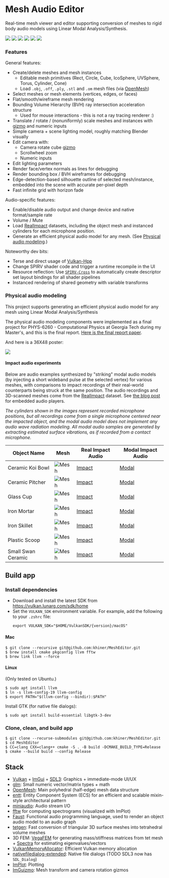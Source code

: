 # Mesh Audio Editor

Real-time mesh viewer and editor supporting conversion of meshes to rigid body audio models using Linear Modal Analysis/Synthesis.

![](screenshots/Cube.png)
![](screenshots/TorusBvh.png)
![](screenshots/TorusAudioPanel.png)
![](screenshots/RealImpact_17_IronSkillet.png)
![](screenshots/CeramicPitcherAudioPanel.png)
![](screenshots/HighlightedModeIndex.png)

### Features

General features:
* Create/delete meshes and mesh instances
  - Editable mesh primitives (Rect, Circle, Cube, IcoSphere, UVSphere, Torus, Cylinder, Cone)
  - Load `.obj`, `.off`, `.ply`, `.stl` and `.om` mesh files (via [OpenMesh](https://gitlab.vci.rwth-aachen.de:9000/OpenMesh/OpenMesh))
* Select meshes or mesh elements (vertices, edges, or faces)
* Flat/smooth/wireframe mesh rendering
* Bounding Volume Hierarchy (BVH) ray intersection acceleration structure
  - Used for mouse interactions - this is not a ray tracing renderer :)
* Translate / rotate / (nonuniformly) scale meshes and instances with [gizmo]([ImGuizmo](https://github.com/CedricGuillemet/ImGuizmo)) and numeric inputs
* Simple camera + scene lighting model, roughly matching Blender visually
* Edit camera with:
  - Camera rotate cube [gizmo]([ImGuizmo](https://github.com/CedricGuillemet/ImGuizmo))
  - Scrollwheel zoom
  - Numeric inputs
* Edit lighting parameters
* Render face/vertex normals as lines for debugging
* Render bounding box / BVH wireframes for debugging
* Edge-detection-based silhouette outline of selected mesh/instance, embedded into the scene with accurate per-pixel depth
* Fast infinite grid with horizon fade

Audio-specific features:
* Enable/disable audio output and change device and native format/sample rate
* Volume / Mute
* Load [RealImpact](https://samuelpclarke.com/realimpact/) datasets, including the object mesh and instanced cylinders for each microphone position.
* Generate an efficient physical audio model for any mesh. (See [Physical audio modeling](#physical-audio-modeling).)

Noteworthy dev bits:
* Terse and direct usage of [Vulkan-Hpp](https://github.com/KhronosGroup/Vulkan-Hpp)
* Change SPIRV shader code and trigger a runtime recompile in the UI
* Resource reflection: Use [`SPIRV-Cross`](https://github.com/KhronosGroup/SPIRV-Cross) to automatically create descriptor set layout bindings for all shader pipelines
* Instanced rendering of shared geometry with variable transforms

### Physical audio modeling

This project supports generating an efficient physical audio model for any mesh using Linear Modal Analysis/Synthesis

The physical audio modeling components were implemented as a final project for PHYS-6260 - Computational Physics at Georgia Tech during my Master's, and this is the final report. [Here is the final report paper](paper/PAMofPassiveRigidBodies.pdf).

And here is a 36X48 poster:

![](paper/ProjectPoster36X48.png)

#### Impact audio experiments

Below are audio examples synthesized by "striking" modal audio models (by injecting a short wideband pulse at the selected vertex) for various meshes, with comparisons to impact recordings of their real-world counterparts being struck at the same position.
The audio recordings and 3D-scanned meshes come from the [RealImpact](https://samuelpclarke.com/realimpact/) dataset.
See [the blog post](https://karlhiner.com/mesh_audio_editor) for embedded audio players.

_The cylinders shown in the images represent recorded microphone positions, but all recordings come from a single microphone centered near the impacted object, and the modal audio model does not implement any audio wave radiation modeling. All modal audio samples are generated by extracting estimated surface vibrations, as if recorded from a contact microphone._

| Object Name | Mesh | Real Impact Audio | Modal Impact Audio |
|-|-|-|-|
| Ceramic Koi Bowl | ![Mesh](paper/images/impacts/CeramicKoiBowlMesh.png) | [Impact](audio_samples/CeramicKoiBowlImpact.wav) | [Modal](audio_samples/CeramicKoiBowlModal.wav) |
| Ceramic Pitcher | ![Mesh](paper/images/impacts/CeramicPitcherMesh.png) | [Impact](audio_samples/PitcherCeramicImpact.wav) | [Modal](audio_samples/PitcherCeramicModal.wav) |
| Glass Cup | ![Mesh](paper/images/impacts/GlassCupMesh.png) | [Impact](audio_samples/CupImpact.wav) | [Modal](audio_samples/CupModal.wav) |
| Iron Mortar | ![Mesh](paper/images/impacts/IronMortarMesh.png) | [Impact](audio_samples/IronMortarImpact.wav) | [Modal](audio_samples/IronMortarModal.wav) |
| Iron Skillet | ![Mesh](paper/images/impacts/IronSkilletMesh.png) | [Impact](audio_samples/IronSkilletImpact.wav) | [Modal](audio_samples/IronSkilletModal.wav) |
| Plastic Scoop | ![Mesh](paper/images/impacts/PlasticScoopMesh.png) | [Impact](audio_samples/PlasticScoopImpact.wav) | [Modal](audio_samples/PlasticScoopModal.wav) |
| Small Swan Ceramic | ![Mesh](paper/images/impacts/SwanSmallCeramicMesh.png) | [Impact](audio_samples/SmallSwanCeramicImpact.wav) | [Modal](audio_samples/SmallSwanCeramicModal.wav) |

## Build app

### Install dependencies

- Download and install the latest SDK from https://vulkan.lunarg.com/sdk/home
- Set the `VULKAN_SDK` environment variable.
  For example, add the following to your `.zshrc` file:
  ```shell
  export VULKAN_SDK="$HOME/VulkanSDK/{version}/macOS"
  ```

#### Mac

```shell
$ git clone --recursive git@github.com:khiner/MeshEditor.git
$ brew install cmake pkgconfig llvm fftw
$ brew link llvm --force
```

#### Linux

(Only tested on Ubuntu.)

```shell
$ sudo apt install llvm
$ ln -s llvm-config-19 llvm-config
$ export PATH="$(llvm-config --bindir):$PATH"
```

Install GTK (for native file dialogs):

```shell
$ sudo apt install build-essential libgtk-3-dev
```

### Clone, clean, and build app

```shell
$ git clone --recurse-submodules git@github.com:khiner/MeshEditor.git
$ cd MeshEditor
$ CC=clang CXX=clang++ cmake -S . -B build -DCMAKE_BUILD_TYPE=Release
$ cmake --build build --config Release
```

## Stack

- [Vulkan](https://www.vulkan.org/) + [ImGui](https://github.com/ocornut/imgui) + [SDL3](https://github.comlibsdl-org/SDL): Graphics + immediate-mode UI/UX
- [glm](https://github.com/g-truc/glm): Small numeric vector/matrix types + math
- [OpenMesh](https://gitlab.vci.rwth-aachen.de:9000/OpenMesh/OpenMesh): Main polyhedral (half-edge) mesh data structure
- [entt](https://github.com/skypjack/entt): Entity Component System (ECS) for an efficient and scalable mixin-style architectural pattern
- [miniaudio](https://github.com/mackron/miniaudio): Audio stream I/O
- [fftw](https://www.fftw.org/) for computing spectrograms (visualized with ImPlot)
- [Faust](https://github.com/grame-cncm/faust): Functional audio programming language, used to render an object audio model to an audio graph
- [tetgen](https://github.com/libigl/tetgen): Fast conversion of triangular 3D surface meshes into tetrahedral volume meshes
- 3D FEM: [VegaFEM](https://github.com/grame-cncm/faust/tree/master-dev/tools/physicalModeling/mesh2faust/vega) for generating mass/stiffness matrices from tet mesh + [Spectra](https://github.com/yixuan/spectra) for estimating eigenvalues/vectors
- [VulkanMemoryAllocator](https://github.com/GPUOpen-LibrariesAndSDKs/VulkanMemoryAllocator): Efficient Vulkan memory allocation
- [nativefiledialog-extended](https://github.com/btzynativefiledialog-extended): Native file dialogs (TODO SDL3 now has `SDL_Dialog`)
- [ImPlot](https://github.com/epezent/implot): Plotting
- [ImGuizmo](https://github.com/CedricGuillemet/ImGuizmo): Mesh transform and camera rotation gizmos
